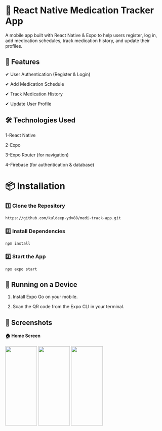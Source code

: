 
# 📘 React Native Medication Tracker App

A mobile app built with React Native & Expo to help users register, log in, add medication schedules, track medication history, and update their profiles.


## 🚀 Features
✔ User Authentication (Register & Login)

✔ Add Medication Schedule

✔ Track Medication History

✔ Update User Profile


## 🛠️ Technologies Used

1-React Native

2-Expo

3-Expo Router (for navigation)

4-Firebase (for authentication & database)

#  📦 Installation

### 1️⃣ Clone the Repository

```
https://github.com/kuldeep-ydv88/medi-track-app.git
```

### 2️⃣ Install Dependencies

```
npm install
```
### 3️⃣ Start the App
```
npx expo start
```
## 📲 Running on a Device

1. Install Expo Go on your mobile.

2. Scan the QR code from the Expo CLI in your terminal.



## 📸 Screenshots

#### 🏠 Home Screen

<img src="https://github.com/user-attachments/assets/76f93f30-91de-4117-ba0f-e5b615266b97" width="100" height= "250">

<img src="https://github.com/user-attachments/assets/9262c9c7-5073-4ee6-92f6-363e267e8f6d" width="100" height= "250">

<img src="https://github.com/user-attachments/assets/66f84a87-10a3-4990-a7cc-dee8d24ec4e1" width="100" height= "250">

